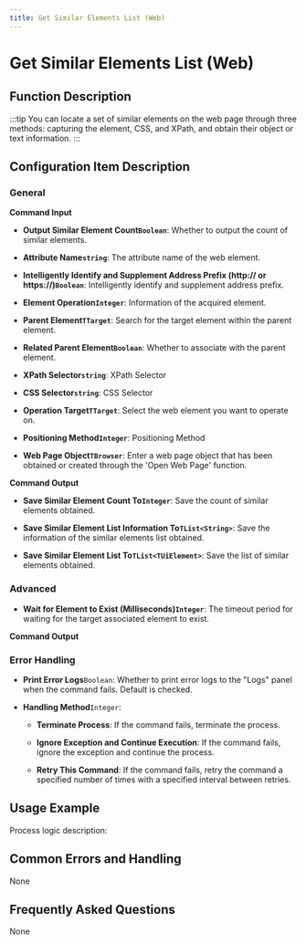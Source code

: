 ```yaml
---
title: Get Similar Elements List (Web)
---
```


# Get Similar Elements List (Web)

## Function Description

:::tip 
You can locate a set of similar elements on the web page through three methods: capturing the element, CSS, and XPath, and obtain their object or text information.
:::

## Configuration Item Description

### General

**Command Input**

- **Output Similar Element Count`Boolean`**: Whether to output the count of similar elements.

- **Attribute Name`string`**: The attribute name of the web element.

- **Intelligently Identify and Supplement Address Prefix (http:// or https://)`Boolean`**: Intelligently identify and supplement address prefix.

- **Element Operation`Integer`**: Information of the acquired element.

- **Parent Element`TTarget`**: Search for the target element within the parent element.

- **Related Parent Element`Boolean`**: Whether to associate with the parent element.

- **XPath Selector`string`**: XPath Selector

- **CSS Selector`string`**: CSS Selector

- **Operation Target`TTarget`**: Select the web element you want to operate on.

- **Positioning Method`Integer`**: Positioning Method

- **Web Page Object`TBrowser`**: Enter a web page object that has been obtained or created through the 'Open Web Page' function.


**Command Output**

- **Save Similar Element Count To`Integer`**: Save the count of similar elements obtained.

- **Save Similar Element List Information To`TList<String>`**: Save the information of the similar elements list obtained.

- **Save Similar Element List To`TList<TUiElement>`**: Save the list of similar elements obtained.

### Advanced

- **Wait for Element to Exist (Milliseconds)`Integer`**: The timeout period for waiting for the target associated element to exist.


**Command Output**

### Error Handling

- **Print Error Logs**`Boolean`: Whether to print error logs to the "Logs" panel when the command fails. Default is checked. 

- **Handling Method**`Integer`:

    - **Terminate Process**: If the command fails, terminate the process.

    - **Ignore Exception and Continue Execution**: If the command fails, ignore the exception and continue the process.

    - **Retry This Command**: If the command fails, retry the command a specified number of times with a specified interval between retries.

## Usage Example

Process logic description:

## Common Errors and Handling

None

## Frequently Asked Questions

None

